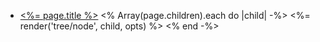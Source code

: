   * [<%= page.title %>](<%= page.path %>)
  <% Array(page.children).each do |child| -%>
    <%= render('tree/node', child, opts) %>
  <% end -%>
